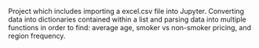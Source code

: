 Project which includes importing a excel.csv file into Jupyter. Converting data into dictionaries contained within a list and parsing data into multiple functions in order to find: average age, smoker vs non-smoker pricing, and region frequency.
